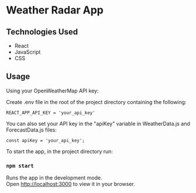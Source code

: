 # Weather Radar App

## Technologies Used

- React
- JavaScript
- CSS

## Usage

Using your OpenWeatherMap API key:

Create .env file in the root of the project directory containing the following:

```REACT_APP_API_KEY = 'your_api_key'```

You can also set your API key in the "apiKey" variable in WeatherData.js and ForecastData.js files:

```const apiKey = 'your_api_key';```

To start the app, in the project directory run:

### `npm start`

Runs the app in the development mode.\
Open [http://localhost:3000](http://localhost:3000) to view it in your browser.

